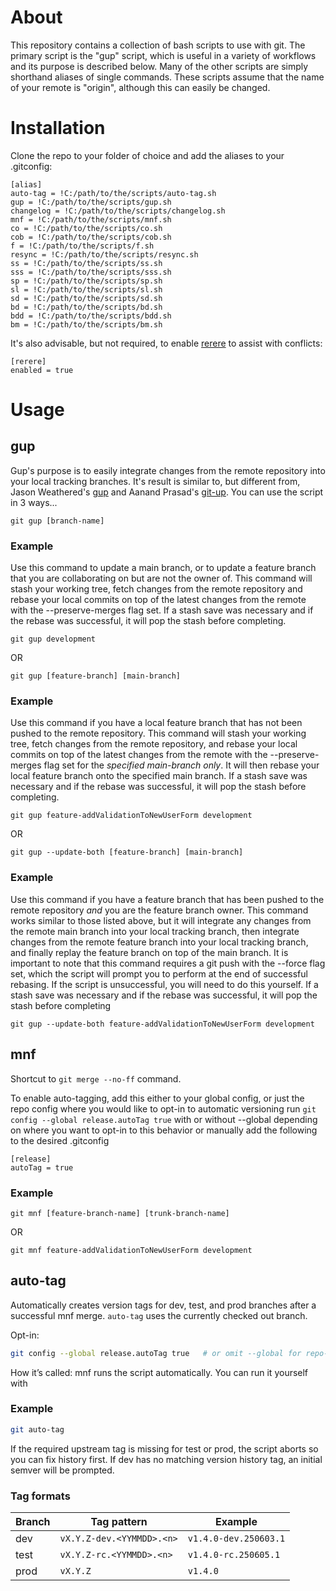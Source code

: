 # About
This repository contains a collection of bash scripts to use with git. The primary script is the "gup" script, which is useful in a variety of workflows and its purpose is described below. Many of the other scripts are simply shorthand aliases of single commands. These scripts assume that the name of your remote is "origin", although this can easily be changed.

# Installation
Clone the repo to your folder of choice and add the aliases to your .gitconfig:

```
[alias]
auto-tag = !C:/path/to/the/scripts/auto-tag.sh
gup = !C:/path/to/the/scripts/gup.sh
changelog = !C:/path/to/the/scripts/changelog.sh
mnf = !C:/path/to/the/scripts/mnf.sh
co = !C:/path/to/the/scripts/co.sh
cob = !C:/path/to/the/scripts/cob.sh
f = !C:/path/to/the/scripts/f.sh
resync = !C:/path/to/the/scripts/resync.sh
ss = !C:/path/to/the/scripts/ss.sh
sss = !C:/path/to/the/scripts/sss.sh
sp = !C:/path/to/the/scripts/sp.sh
sl = !C:/path/to/the/scripts/sl.sh
sd = !C:/path/to/the/scripts/sd.sh
bd = !C:/path/to/the/scripts/bd.sh
bdd = !C:/path/to/the/scripts/bdd.sh
bm = !C:/path/to/the/scripts/bm.sh
```

It's also advisable, but not required, to enable [rerere](https://git-scm.com/blog/2010/03/08/rerere.html) to assist with conflicts:

```
[rerere]
enabled = true
```

# Usage
## gup
Gup's purpose is to easily integrate changes from the remote repository into your local tracking branches. It's result is similar to, but different from, Jason Weathered's [gup](http://jasoncodes.com/posts/gup-git-rebase) and Aanand Prasad's [git-up](https://github.com/aanand/git-up). You can use the script in 3 ways...

```
git gup [branch-name]
```

### Example
Use this command to update a main branch, or to update a feature branch that you are collaborating on but are not the owner of. This command will stash your working tree, fetch changes from the remote repository and rebase your local commits on top of the latest changes from the remote with the --preserve-merges flag set. If a stash save was necessary and if the rebase was successful, it will pop the stash before completing. 

```
git gup development
```

OR

```
git gup [feature-branch] [main-branch]
```

### Example
Use this command if you have a local feature branch that has not been pushed to the remote repository. This command will stash your working tree, fetch changes from the remote repository, and rebase your local commits on top of the latest changes from the remote with the --preserve-merges flag set for the *specified main-branch only*. It will then rebase your local feature branch onto the specified main branch. If a stash save was necessary and if the rebase was successful, it will pop the stash before completing.

```
git gup feature-addValidationToNewUserForm development
```
OR 

```
git gup --update-both [feature-branch] [main-branch]
```

### Example
Use this command if you have a feature branch that has been pushed to the remote repository *and* you are the feature branch owner. This command works similar to those listed above, but it will integrate any changes from the remote main branch into your local tracking branch, then integrate changes from the remote feature branch into your local tracking branch, and finally replay the feature branch on top of the main branch. It is important to note that this command requires a git push with the --force flag set, which the script will prompt you to perform at the end of successful rebasing. If the script is unsuccessful, you will need to do this yourself. If a stash save was necessary and if the rebase was successful, it will pop the stash before completing

```
git gup --update-both feature-addValidationToNewUserForm development
```

## mnf
Shortcut to `git merge --no-ff` command.

To enable auto-tagging, add this either to your global config, or just the repo config where you would like to opt-in to automatic versioning
run `git config --global release.autoTag true` with or without --global depending on where you want to opt-in to this behavior
or manually add the following to the desired .gitconfig
```
[release]
autoTag = true
```

### Example
```
git mnf [feature-branch-name] [trunk-branch-name]
```

OR

```
git mnf feature-addValidationToNewUserForm development
```

## auto-tag
Automatically creates version tags for dev, test, and prod branches after a successful mnf merge. `auto-tag` uses the currently checked out branch.

Opt-in:
```bash
git config --global release.autoTag true   # or omit --global for repo-only
```
How it’s called: mnf runs the script automatically. You can run it yourself with

### Example
```bash
git auto-tag
```

If the required upstream tag is missing for test or prod, the script aborts so you can fix history first. If dev has no matching version history tag, an initial semver will be prompted.

### Tag formats
| Branch | Tag pattern               | Example               |
| ------ | ------------------------- | --------------------- |
| dev    | `vX.Y.Z-dev.<YYMMDD>.<n>` | `v1.4.0-dev.250603.1` |
| test   | `vX.Y.Z-rc.<YYMMDD>.<n>`  | `v1.4.0-rc.250605.1`  |
| prod   | `vX.Y.Z`                  | `v1.4.0`              |
